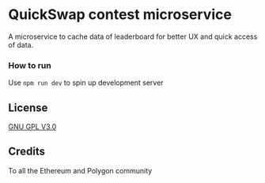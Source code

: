 # QuickSwap contest microservice

A microservice to cache data of leaderboard for better UX and quick access of data.


### How to run

Use `npm run dev` to spin up development server

## License

[GNU GPL V3.0](./LICENSE)

## Credits

To all the Ethereum and Polygon community
